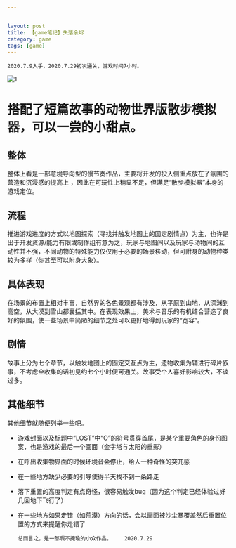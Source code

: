 ```yaml
---


layout: post
title: 【game笔记】失落余烬
category: game
tags: [game]
---
```

```
2020.7.9入手，2020.7.29初次通关，游戏时间7小时。
```

![1](https://gitee.com/atelier-icelf/gerenxiaocangku/raw/master/Lost-ember.png)

# 搭配了短篇故事的动物世界版散步模拟器，可以一尝的小甜点。

## 整体 

整体上看是一部意境导向型的慢节奏作品，主要将开发的投入侧重点放在了氛围的营造和沉浸感的提高上 ，因此在可玩性上稍显不足，但满足“散步模拟器”本身的游戏定位。

## 流程

推进游戏进度的方式以地图探索（寻找并触发地图上的固定剧情点）为主，也许是出于开发资源/能力有限或制作组有意为之，玩家与地图间以及玩家与动物间的互动性并不强，不同动物的特殊能力仅仅用于必要的场景移动，但可附身的动物种类较为多样（你甚至可以附身大象）。

## 具体表现

在场景的布置上相对丰富，自然界的各色景观都有涉及，从平原到山地，从深渊到高空，从大漠到雪山都囊括其中。在表现效果上，美术与音乐的有机结合营造了良好的氛围，使一些场景中简陋的细节之处可以更好地得到玩家的“宽容”。

## 剧情

故事上分为七个章节，以触发地图上的固定交互点为主，遗物收集为辅进行碎片叙事，不考虑全收集的话初见约七个小时便可通关。故事受个人喜好影响较大，不谈过多。

## 其他细节

其他细节就随便列举一些吧。

- 游戏封面以及标题中“LOST”中“O”的符号贯穿首尾，是某个重要角色的身份图案，也是游戏的最后一个画面（金字塔与太阳的重影）

- 在呼出收集物界面的时候环境音会停止，给人一种奇怪的突兀感

- 在一些地方缺少必要的引导使得半天找不到一条路走

- 落下重置的高度判定有点奇怪，很容易触发bug（因为这个判定已经体验过好几回地下飞行了）

- 在一些地方如果走错（如荒漠）方向的话，会以画面被沙尘暴覆盖然后重置位置的方式来提醒你走错了

  

  ```
  总而言之，是一部瑕不掩瑜的小众作品。    2020.7.29
  ```

  

  

  